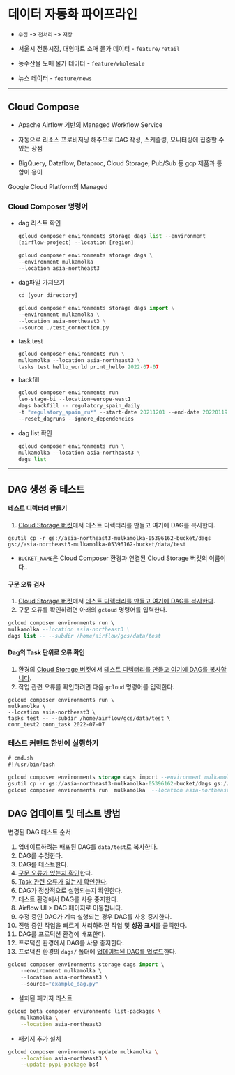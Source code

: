 # 데이터 자동화 파이프라인 

- `수집` -> `전처리` -> `저장`

- 서울시 전통시장, 대형마트 소매 물가 데이터 - `feature/retail`
- 농수산물 도매 물가 데이터 - `feature/wholesale`
- 뉴스 데이터 - `feature/news`


---

## Cloud Compose

- Apache Airflow 기반의 Managed Workflow Service

- 자동으로 리소스 프로비저닝 해주므로 DAG 작성, 스케줄링, 모니터링에 집중할 수 있는 장점

- BigQuery, Dataflow, Dataproc, Cloud Storage, Pub/Sub 등 gcp 제품과 통합이 용이


Google Cloud Platform의 Managed 

### Cloud Composer 명령어

- dag 리스트 확인
    
    ```python
    gcloud composer environments storage dags list --environment 
    [airflow-project] --location [region]
    
    gcloud composer environments storage dags \
    --environment mulkamolka
    --location asia-northeast3
    ```
    
- dag파일 가져오기
    
    ```python
    cd [your directory]
    
    gcloud composer environments storage dags import \
    --environment mulkamolka \
    --location asia-northeast3 \
    --source ./test_connection.py
    
    ```
    
- task test
    
    ```python
    gcloud composer environments run \
    mulkamolka --location asia-northeast3 \
    tasks test hello_world print_hello 2022-07-07
    ```
    
- backfill
    
    ```python
    gcloud composer environments run 
    leo-stage-bi --location=europe-west1 
    dags backfill -- regulatory_spain_daily 
    -t "regulatory_spain_ru*" --start-date 20211201 --end-date 20220119 
    --reset_dagruns --ignore_dependencies
    ```
    
- dag list 확인
    
    ```python
    gcloud composer environments run \
    mulkamolka --location asia-northeast3 \
    dags list
    ```

---



## DAG 생성 중 테스트

#### 테스트 디렉터리 만들기

1. [Cloud Storage 버킷](https://cloud.google.com/composer/docs/how-to/using/managing-dags?hl=ko)에서 테스트 디렉터리를 만들고 여기에 DAG를 복사한다.

```
gsutil cp -r gs://asia-northeast3-mulkamolka-05396162-bucket/dags gs://asia-northeast3-mulkamolka-05396162-bucket/data/test
```

- `BUCKET_NAME`은 Cloud Composer 환경과 연결된 Cloud Storage 버킷의 이름이다..


#### 구문 오류 검사

1. [Cloud Storage 버킷](https://cloud.google.com/composer/docs/how-to/using/managing-dags?hl=ko)에서 [테스트 디렉터리를 만들고 여기에 DAG를 복사한다](https://cloud.google.com/composer/docs/how-to/using/testing-dags?hl=ko#test-directory).
2. 구문 오류를 확인하려면 아래의 `gcloud` 명령어를 입력한다.

```sql
gcloud composer environments run \
mulkamolka --location asia-northeast3 \
dags list -- --subdir /home/airflow/gcs/data/test
```

#### Dag의 Task 단위로 오류 확인

1. 환경의 [Cloud Storage 버킷](https://cloud.google.com/composer/docs/how-to/using/managing-dags?hl=ko)에서 [테스트 디렉터리를 만들고 여기에 DAG를 복사합니다](https://cloud.google.com/composer/docs/how-to/using/testing-dags?hl=ko#test-directory).
2. 작업 관련 오류를 확인하려면 다음 `gcloud` 명령어를 입력한다.

```
gcloud composer environments run \
mulkamolka \
--location asia-northeast3 \
tasks test -- --subdir /home/airflow/gcs/data/test \
conn_test2 conn_task 2022-07-07
```

### 테스트 커맨드 한번에 실행하기

```sql
# cmd.sh
#!/usr/bin/bash

gcloud composer environments storage dags import --environment mulkamolka --location asia-northeast3 --source ./[DAG 파일명]
gsutil cp -r gs://asia-northeast3-mulkamolka-05396162-bucket/dags gs://asia-northeast3-mulkamolka-05396162-bucket/data/test
gcloud composer environments run  mulkamolka  --location asia-northeast3   tasks test -- --subdir /home/airflow/gcs/data/test  [DAG_ID] [TASK_ID] [EXECUTION_TIME]
```

## DAG 업데이트 및 테스트 방법

변경된 DAG 테스트 순서

1. 업데이트하려는 배포된 DAG를 `data/test`로 복사한다.
2. DAG를 수정한다.
3. DAG를 테스트한다.
4. [구문 오류가 있는지 확인](https://cloud.google.com/composer/docs/how-to/using/testing-dags?hl=ko#syntax)한다.
5. [Task 관련 오류가 있는지 확인한다](https://cloud.google.com/composer/docs/how-to/using/testing-dags?hl=ko#task-error).
6. DAG가 정상적으로 실행되는지 확인한다.
7. 테스트 환경에서 DAG를 사용 중지한다.
8. Airflow UI > DAG 페이지로 이동합니다.
9. 수정 중인 DAG가 계속 실행되는 경우 DAG를 사용 중지한다.
10. 진행 중인 작업을 빠르게 처리하려면 작업 및 **성공 표시**를 클릭한다.
11. DAG를 프로덕션 환경에 배포한다.
12. 프로덕션 환경에서 DAG를 사용 중지한다.
13. 프로덕션 환경의 `dags/` 폴더에 [업데이트된 DAG를 업로드](https://cloud.google.com/composer/docs/how-to/using/managing-dags?hl=ko#adding_or_updating_a_dag)한다.

```jsx
gcloud composer environments storage dags import \
    --environment mulkamolka \
    --location asia-northeast3 \
    --source="example_dag.py"
```

- 설치된 패키지 리스트

```bash
gcloud beta composer environments list-packages \
    mulkamolka \
    --location asia-northeast3
```

- 패키지 추가 설치

```bash
gcloud composer environments update mulkamolka \
    --location asia-northeast3 \
    --update-pypi-package bs4
```

